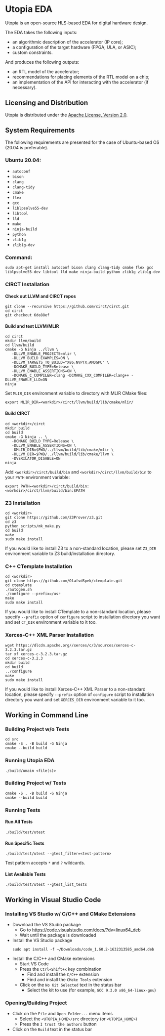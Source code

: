 [//]: <> (SPDX-License-Identifier: Apache-2.0)

# Utopia EDA

Utopia is an open-source HLS-based EDA for digital hardware design.

The EDA takes the following inputs:
* an algorithmic description of the accelerator (IP core);
* a configuration of the target hardware (FPGA, ULA, or ASIC);
* custom constraints.

And produces the following outputs:
* an RTL model of the accelerator;
* recommendations for placing elements of the RTL model on a chip;
* an implementation of the API for interacting with the accelerator (if necessary).

## Licensing and Distribution

Utopia is distributed under the [Apache License, Version 2.0](http://www.apache.org/licenses/LICENSE-2.0).

## System Requirements

The following requirements are presented for the case of Ubuntu-based OS (20.04 is preferable).

### Ubuntu 20.04:

* `autoconf`
* `bison`
* `clang`
* `clang-tidy`
* `cmake`
* `flex`
* `gcc`
* `liblpsolve55-dev`
* `libtool`
* `lld`
* `make`
* `ninja-build`
* `python`
* `zlib1g`
* `zlib1g-dev`

### Command:

```
sudo apt-get install autoconf bison clang clang-tidy cmake flex gcc liblpsolve55-dev libtool lld make ninja-build python zlib1g zlib1g-dev
```

### CIRCT Installation

#### Check out LLVM and CIRCT repos

```
git clone --recursive https://github.com/circt/circt.git
cd circt
git checkout 6de88ef
```

#### Build and test LLVM/MLIR

```
cd circt
mkdir llvm/build
cd llvm/build
cmake -G Ninja ../llvm \
   -DLLVM_ENABLE_PROJECTS=mlir \
   -DLLVM_BUILD_EXAMPLES=ON \
   -DLLVM_TARGETS_TO_BUILD="X86;NVPTX;AMDGPU" \
   -DCMAKE_BUILD_TYPE=Release \
   -DLLVM_ENABLE_ASSERTIONS=ON \
   -DCMAKE_C_COMPILER=clang -DCMAKE_CXX_COMPILER=clang++ -DLLVM_ENABLE_LLD=ON
ninja
```
Set `MLIR_DIR` environment variable to directory with MLIR CMake files:
```
export MLIR_DIR=<workdir>/circt/llvm/build/lib/cmake/mlir/
```

#### Build CIRCT

```
cd <workdir>/circt
mkdir build
cd build
cmake -G Ninja .. \
   -DCMAKE_BUILD_TYPE=Release \
   -DLLVM_ENABLE_ASSERTIONS=ON \
   -DMLIR_DIR=$PWD/../llvm/build/lib/cmake/mlir \
   -DLLVM_DIR=$PWD/../llvm/build/lib/cmake/llvm \
   -DVERILATOR_DISABLE=ON
ninja
```
Add `<workdir>/circt/build/bin` and `<workdir>/circt/llvm/build/bin`
to your `PATH` environment variable:
```
export PATH=<workdir>/circt/build/bin:<workdir>/circt/llvm/build/bin:$PATH
```

### Z3 Installation

```
cd <workdir>
git clone https://github.com/Z3Prover/z3.git
cd z3
python scripts/mk_make.py
cd build
make
sudo make install
```
If you would like to install Z3 to a non-standard location,
please set `Z3_DIR` environment variable to Z3 build/installation directory.

### C++ CTemplate Installation

```
cd <workdir>
git clone https://github.com/OlafvdSpek/ctemplate.git
cd ctemplate
./autogen.sh
./configure --prefix=/usr
make
sudo make install
```
If you would like to install CTemplate to a non-standard location,
please specify `--prefix` option of `configure` script to installation directory you want
and set `CT_DIR` environment variable to it too.

### Xerces-C++ XML Parser Installation

```
wget https://dlcdn.apache.org//xerces/c/3/sources/xerces-c-3.2.3.tar.gz
tar xf xerces-c-3.2.3.tar.gz
cd xerces-c-3.2.3
mkdir build
cd build
../configure
make
sudo make install
```
If you would like to install Xerces-C++ XML Parser to a non-standard location,
please specify `--prefix` option of `configure` script to installation directory you want
and set `XERCES_DIR` environment variable to it too.

## Working in Command Line

### Building Project w/o Tests

```
cd src
cmake -S . -B build -G Ninja
cmake --build build
```

### Running Utopia EDA

```
./build/umain <file(s)>
```

### Building Project w/ Tests

```
cmake -S . -B build -G Ninja
cmake --build build
```

### Running Tests

#### Run All Tests

```
./build/test/utest

```

#### Run Specific Tests

```
./build/test/utest --gtest_filter=<test-pattern>
```
Test pattern accepts ```*``` and ```?``` wildcards.

#### List Available Tests

```
./build/test/utest --gtest_list_tests
```

## Working in Visual Studio Code

### Installing VS Studio w/ C/C++ and CMake Extensions
* Download the VS Studio package
  * Go to https://code.visualstudio.com/docs/?dv=linux64_deb
  * Wait until the package is downloaded
* Install the VS Studio package
  ```
  sudo apt install -f ~/Downloads/code_1.60.2-1632313585_amd64.deb
  ```
* Install the C/C++ and CMake extensions
  * Start VS Code
  * Press the `Ctrl+Shift+x` key combination
    * Find and install the `C/C++` extension
    * Find and install the `CMake Tools` extension
  * Click on the `No Kit Selected` text in the status bar
    * Select the kit to use (for example, `GCC 9.3.0 x86_64-linux-gnu`)

### Opening/Building Project

* Click on the `File` and `Open Folder...` menu items
  * Select the `<UTOPIA_HOME>/src` directory (or `<UTOPIA_HOME>`)
  * Press the `I trust the authors` button
* Click on the `Build` text in the status bar

